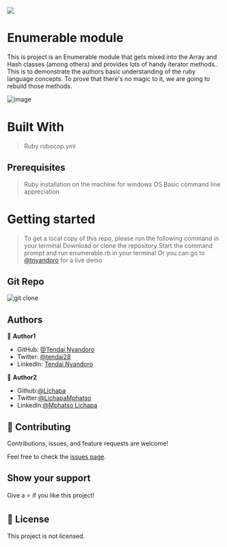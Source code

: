 ![](https://img.shields.io/badge/Microverse-blueviolet)
# Enumerable module

This is project is an Enumerable module that gets mixed into the Array and Hash classes (among others) and provides lots of handy iterator methods.. This is to demonstrate the authors basic understanding of the ruby language concepts. To prove that there's no magic to it, we are going to rebuild those methods.



![image](https://user-images.githubusercontent.com/30318155/96634722-3342e980-131b-11eb-9ddd-7c00ded9c4f1.png)


# Built With

> Ruby
> rubocop.yml

## Prerequisites

> Ruby installation on the machine for windows OS
> Basic command line appreciation

# Getting started

> To get a local copy of this repo, please run the following command in your terminal
> Download or clone the repository
> Start the command prompt and run enumerable.rb in your terminal
> Or you can go to  [@tnyandoro](https://repl.it/@TendaiNyandoro/Enumerables) for a live demo 


## Git Repo

![git clone](https://github.com/tnyandoro/Enumerables/tree/appfeature_app)


## Authors

👤 **Author1**

- GitHub: [@Tendai Nyandoro](https://github.com/tnyandoro)
- Twitter: [@tendai28](https://twitter.com/tendai28)
- LinkedIn: [Tendai Nyandoro](https://www.linkedin.com/in/tendai-nyandoro-a8060826/)

👤 **Author2**

* Github:[@Lichapa](https://github.com/Lichapa/)
* Twitter:[@LichapaMphatso](https://twitter.com/LichapaMphatso)
* LinkedIn:[@Mphatso Lichapa](https://www.linkedin.com/in/mphatsolichapa)



## 🤝 Contributing

Contributions, issues, and feature requests are welcome!

Feel free to check the [issues page](https://github.com/tnyandoro/Enumerables/tree/appfeature_app).

## Show your support

Give a ⭐️ if you like this project!


## 📝 License

This project is  not licensed.
